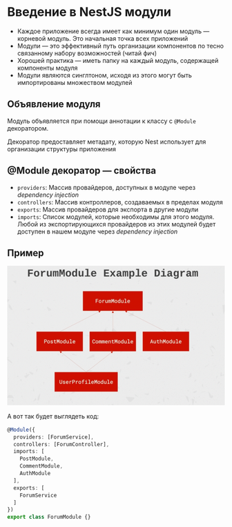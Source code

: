 # Введение в NestJS модули

- Каждое приложение всегда имеет как минимум один модуль — корневой модуль. Это начальная
точка всех приложений
- Модули — это эффективный путь организации компонентов по тесно связанному набору возможностей (читай фич)
- Хорошей практика — иметь папку на каждый модуль, содержащей компоненты модуля
- Модули являются синглтоном, исходя из этого могут быть импортированы множеством модулей

## Объявление модуля

Модуль объявляется при помощи аннотации к классу с `@Module` декоратором.

Декоратор предоставляет метадату, которую Nest использует для организации структуры
приложения

## @Module декоратор — свойства

- `providers`: Массив провайдеров, доступных в модуле через *dependency injection*
- `controllers`: Массив контроллеров, создаваемых в пределах модуля
- `exports`: Массив провайдеров для экспорта в другие модули
- `imports`: Список модулей, которые необходимы для этого модуля.
Любой из экспортирующихся провайдеров из этих модулей будет доступен в нашем модуле через
  *dependency injection*
  
## Пример

![Пример организации модулей (диаграмма)](./img/1.%20FormModule%20example%20diagram.png)

А вот так будет выглядеть код:
```typescript
@Module({
  providers: [ForumService],
  controllers: [ForumController],
  imports: [
    PostModule,
    CommentModule,
    AuthModule
  ],
  exports: [
    ForumService
  ]
})
export class ForumModule {}
```


